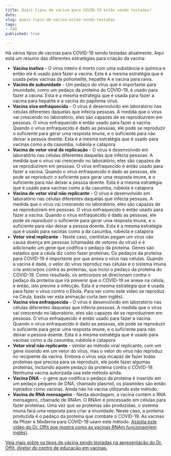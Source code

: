 ```yaml
---
title: Quais tipos de vacina para COVID-19 estão sendo testadas?
date: 
slug: quais-tipos-de-vacina-estao-sendo-testadas
tags:
- FAQ
published: true

---
```

Há vários tipos de vacinas para COVID-19 sendo testadas atualmente. Aqui está um resumo das diferentes estratégias para criação da vacina:

* **Vacina inativa** - O vírus inteiro é morto com uma substância e química e então ele é usado para fazer a vacina. Esta é a mesma estratégia que é usada pelas vacinas da poliomelite, hepatite A e vacina para raiva.
* **Vacina de subunidade** - Um pedaço do vírus que é importante para imunidade, como um pedaço da proteína do COVID-19, é usado para fazer a vacina. Esta é a mesma estratégia que é usada para fazer a vacina para hepatite e a vacina do papiloma vírus.
* **Vacina viva enfraquecida** - O vírus é desenvolvido em laboratório nas células diferentes daquelas que infecta pessoas. A medida que o vírus vai crescendo no laboratório, eles são capazes de se reproduzirem em pessoas. O vírus enfraquecido é então usado para fazer a vacina. Quando o vírus enfraquecido é dado as pessoas, ele pode se reproduzir o suficiente para gerar uma resposta imune, e o suficiente para não deixar a pessoa doente. Esta é a mesma estratégia que é usado para vacinas como a da caxumba, rubéola e catapora
* **Vacina de vetor viral de replicação** - O vírus é desenvolvido em laboratório nas células diferentes daquelas que infecta pessoas. A medida que o vírus vai crescendo no laboratório, eles são capazes de se reproduzirem em pessoas. O vírus enfraquecido é então usado para fazer a vacina. Quando o vírus enfraquecido é dado as pessoas, ele pode se reproduzir o suficiente para gerar uma resposta imune, e o suficiente para não deixar a pessoa doente. Esta é a mesma estratégia que é usado para vacinas como a da caxumba, rubéola e catapora
* **Vacina de vetor viral não replicante** - O vírus é desenvolvido em laboratório nas células diferentes daquelas que infecta pessoas. A medida que o vírus vai crescendo no laboratório, eles são capazes de se reproduzirem em pessoas. O vírus enfraquecido é então usado para fazer a vacina. Quando o vírus enfraquecido é dado as pessoas, ele pode se reproduzir o suficiente para gerar uma resposta imune, e o suficiente para não deixar a pessoa doente. Esta é a mesma estratégia que é usado para vacinas como a da caxumba, rubéola e catapora
* **Vetor viral replicante** - Neste caso, cientistas pegam um vírus não causa doença em pessoas (chamadas de vetores do vírus) e é adicionado um gene que codifica o pedaço da proteína. Genes são estados que a céula diz como fazer proteínas. Os pedaços da proteína para COVID-19 é importante por que anexa o vírus nas celulas. Quando a vacina é dada, o vetor do vírus reproduz nas células e o sistema imuna cria anticorpos contra as proteínas, que inclui o pedaço da proteína do COVID-19. Como resultado, os anticorpos se direcionam contra o pedaço da proteína que irá prevenir que o COVID-19 se anexe na célula, e então, isto previne a infecção. Esta é a mesma estratégia que é usada para fazer o vírus contra o Ebola. Para ver como este vídeo se reproduz na Céula, basta ver esta animação curta (em inglês).
* **Vacina viva enfraquecida** - O vírus é desenvolvido em laboratório nas células diferentes daquelas que infecta pessoas. A medida que o vírus vai crescendo no laboratório, eles são capazes de se reproduzirem em pessoas. O vírus enfraquecido é então usado para fazer a vacina. Quando o vírus enfraquecido é dado as pessoas, ele pode se reproduzir o suficiente para gerar uma resposta imune, e o suficiente para não deixar a pessoa doente. Esta é a mesma estratégia que é usado para vacinas como a da caxumba, rubéola e catapora
* **Vetor viral não replicante** - similar ao método viral replicante, com um gene inserido em um vetor do vírus, mas o vetor do vírus não reproduz no recipiente da vacina. Embora o vírus seja incapaz de fazer todas proteínas que precisa para se reproduzir, ele pode fazer algumas proteínas, incluindo aquele pedaço da proteína contra o COVID-19. Nenhuma vacina autorizada usa este método ainda.
* **Vacina DNA** - o gene que codifica o pedaço da proteína é inserido em um pedaço pequeno de DNA, chamado plasmid, os plasmides são então injetados como vacinas. Ainda não há vacina utilizando este método.
* **Vacina de RNA mensageiro** - Nesta abordagem, a vacina contém o RNA mensageiro, chamado de RNAm. O RNAm é processado em células para fazer proteínas. Uma vez que as proteínas são produzidas, o sistema imuna fará uma resposta para criar a imunidade. Neste caso, a proteína produzida é o pedaço da proteína que combate o COVID-19. As vacinas da Pfizer e Moderna para COVID-19 usam este método. [Assista este vídeo do Dr. Offit que mostra como as vacinas RNAm funcionam(em inglês)](https://www.chop.edu/centers-programs/vaccine-education-center/video/how-do-mrna-vaccines-work).

[Veja mais sobre os tipos de vacina sendo testadas na apresentação do Dr. Offit, diretor do centro de educação em vacinas.](https://globalmeet.webcasts.com/starthere.jsp?ei=1388582&tp_key=1fb508feed)